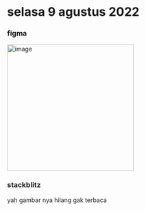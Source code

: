 # selasa 9 agustus 2022
### figma 
<img width="295" alt="image" src="https://user-images.githubusercontent.com/78794419/183533626-01221438-06a7-4157-bd01-8eac94ad08f1.png">

### stackblitz
yah gambar nya hilang 
gak terbaca
